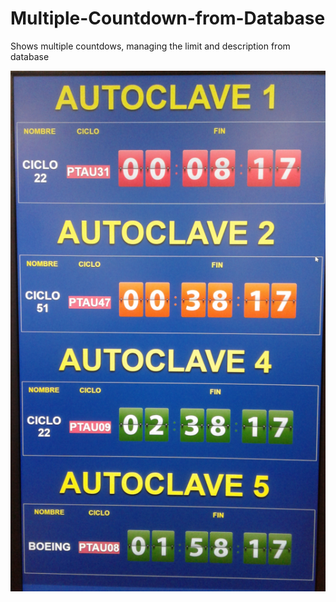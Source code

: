 # Multiple-Countdown-from-Database
Shows multiple countdows, managing the limit and description from database

![Countdown](https://github.com/esanmar/Multiple-Countdown-from-Database/blob/master/autoclave.png)
